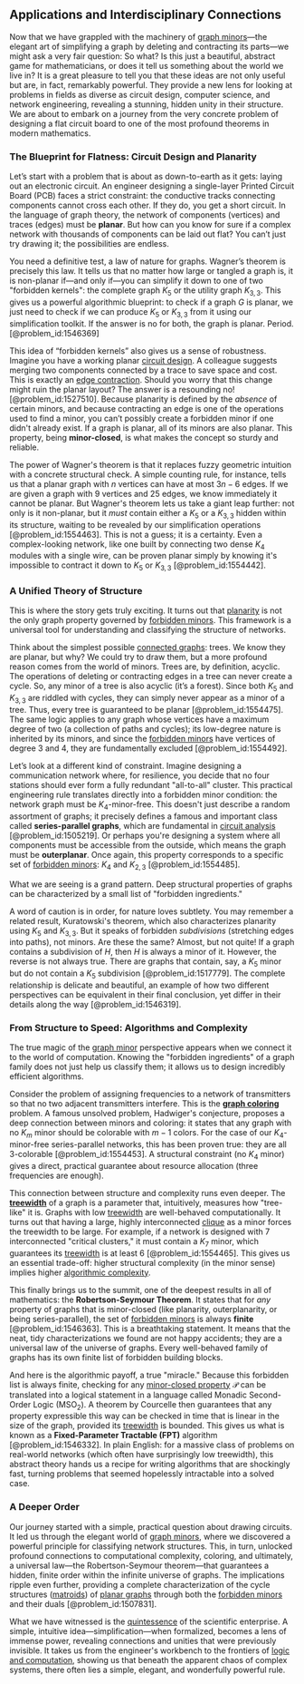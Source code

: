 ## Applications and Interdisciplinary Connections

Now that we have grappled with the machinery of [graph minors](@article_id:269275)—the elegant art of simplifying a graph by deleting and contracting its parts—we might ask a very fair question: So what? Is this just a beautiful, abstract game for mathematicians, or does it tell us something about the world we live in? It is a great pleasure to tell you that these ideas are not only useful but are, in fact, remarkably powerful. They provide a new lens for looking at problems in fields as diverse as circuit design, computer science, and network engineering, revealing a stunning, hidden unity in their structure. We are about to embark on a journey from the very concrete problem of designing a flat circuit board to one of the most profound theorems in modern mathematics.

### The Blueprint for Flatness: Circuit Design and Planarity

Let’s start with a problem that is about as down-to-earth as it gets: laying out an electronic circuit. An engineer designing a single-layer Printed Circuit Board (PCB) faces a strict constraint: the conductive tracks connecting components cannot cross each other. If they do, you get a short circuit. In the language of graph theory, the network of components (vertices) and traces (edges) must be **planar**. But how can you know for sure if a complex network with thousands of components can be laid out flat? You can’t just try drawing it; the possibilities are endless.

You need a definitive test, a law of nature for graphs. Wagner’s theorem is precisely this law. It tells us that no matter how large or tangled a graph is, it is non-planar if—and only if—you can simplify it down to one of two "forbidden kernels": the complete graph $K_5$ or the utility graph $K_{3,3}$. This gives us a powerful algorithmic blueprint: to check if a graph $G$ is planar, we just need to check if we can produce $K_5$ or $K_{3,3}$ from it using our simplification toolkit. If the answer is no for both, the graph is planar. Period. [@problem_id:1546369]

This idea of “forbidden kernels” also gives us a sense of robustness. Imagine you have a working planar [circuit design](@article_id:261128). A colleague suggests merging two components connected by a trace to save space and cost. This is exactly an [edge contraction](@article_id:265087). Should you worry that this change might ruin the planar layout? The answer is a resounding no! [@problem_id:1527510]. Because planarity is defined by the *absence* of certain minors, and because contracting an edge is one of the operations used to find a minor, you can’t possibly create a forbidden minor if one didn't already exist. If a graph is planar, all of its minors are also planar. This property, being **minor-closed**, is what makes the concept so sturdy and reliable.

The power of Wagner's theorem is that it replaces fuzzy geometric intuition with a concrete structural check. A simple counting rule, for instance, tells us that a planar graph with $n$ vertices can have at most $3n-6$ edges. If we are given a graph with 9 vertices and 25 edges, we know immediately it cannot be planar. But Wagner's theorem lets us take a giant leap further: not only is it non-planar, but it *must* contain either a $K_5$ or a $K_{3,3}$ hidden within its structure, waiting to be revealed by our simplification operations [@problem_id:1554463]. This is not a guess; it is a certainty. Even a complex-looking network, like one built by connecting two dense $K_4$ modules with a single wire, can be proven planar simply by knowing it's impossible to contract it down to $K_5$ or $K_{3,3}$ [@problem_id:1554442].

### A Unified Theory of Structure

This is where the story gets truly exciting. It turns out that [planarity](@article_id:274287) is not the only graph property governed by [forbidden minors](@article_id:274417). This framework is a universal tool for understanding and classifying the structure of networks.

Think about the simplest possible [connected graphs](@article_id:264291): trees. We know they are planar, but why? We could try to draw them, but a more profound reason comes from the world of minors. Trees are, by definition, acyclic. The operations of deleting or contracting edges in a tree can never create a cycle. So, any minor of a tree is also acyclic (it’s a forest). Since both $K_5$ and $K_{3,3}$ are riddled with cycles, they can simply never appear as a minor of a tree. Thus, every tree is guaranteed to be planar [@problem_id:1554475]. The same logic applies to any graph whose vertices have a maximum degree of two (a collection of paths and cycles); its low-degree nature is inherited by its minors, and since the [forbidden minors](@article_id:274417) have vertices of degree 3 and 4, they are fundamentally excluded [@problem_id:1554492].

Let’s look at a different kind of constraint. Imagine designing a communication network where, for resilience, you decide that no four stations should ever form a fully redundant "all-to-all" cluster. This practical engineering rule translates directly into a forbidden minor condition: the network graph must be $K_4$-minor-free. This doesn't just describe a random assortment of graphs; it precisely defines a famous and important class called **series-parallel graphs**, which are fundamental in [circuit analysis](@article_id:260622) [@problem_id:1505219]. Or perhaps you're designing a system where all components must be accessible from the outside, which means the graph must be **outerplanar**. Once again, this property corresponds to a specific set of [forbidden minors](@article_id:274417): $K_4$ and $K_{2,3}$ [@problem_id:1554485].

What we are seeing is a grand pattern. Deep structural properties of graphs can be characterized by a small list of "forbidden ingredients."

A word of caution is in order, for nature loves subtlety. You may remember a related result, Kuratowski's theorem, which also characterizes planarity using $K_5$ and $K_{3,3}$. But it speaks of forbidden *subdivisions* (stretching edges into paths), not minors. Are these the same? Almost, but not quite! If a graph contains a subdivision of $H$, then $H$ is always a minor of it. However, the reverse is not always true. There are graphs that contain, say, a $K_5$ minor but do not contain a $K_5$ subdivision [@problem_id:1517779]. The complete relationship is delicate and beautiful, an example of how two different perspectives can be equivalent in their final conclusion, yet differ in their details along the way [@problem_id:1546319].

### From Structure to Speed: Algorithms and Complexity

The true magic of the [graph minor](@article_id:267933) perspective appears when we connect it to the world of computation. Knowing the "forbidden ingredients" of a graph family does not just help us classify them; it allows us to design incredibly efficient algorithms.

Consider the problem of assigning frequencies to a network of transmitters so that no two adjacent transmitters interfere. This is the **[graph coloring](@article_id:157567)** problem. A famous unsolved problem, Hadwiger's conjecture, proposes a deep connection between minors and coloring: it states that any graph with no $K_m$ minor should be colorable with $m-1$ colors. For the case of our $K_4$-minor-free series-parallel networks, this has been proven true: they are all 3-colorable [@problem_id:1554453]. A structural constraint (no $K_4$ minor) gives a direct, practical guarantee about resource allocation (three frequencies are enough).

This connection between structure and complexity runs even deeper. The **[treewidth](@article_id:263410)** of a graph is a parameter that, intuitively, measures how "tree-like" it is. Graphs with low [treewidth](@article_id:263410) are well-behaved computationally. It turns out that having a large, highly interconnected [clique](@article_id:275496) as a minor forces the treewidth to be large. For example, if a network is designed with 7 interconnected "critical clusters," it must contain a $K_7$ minor, which guarantees its [treewidth](@article_id:263410) is at least 6 [@problem_id:1554465]. This gives us an essential trade-off: higher structural complexity (in the minor sense) implies higher [algorithmic complexity](@article_id:137222).

This finally brings us to the summit, one of the deepest results in all of mathematics: the **Robertson-Seymour Theorem**. It states that for *any* property of graphs that is minor-closed (like planarity, outerplanarity, or being series-parallel), the set of [forbidden minors](@article_id:274417) is always **finite** [@problem_id:1546363]. This is a breathtaking statement. It means that the neat, tidy characterizations we found are not happy accidents; they are a universal law of the universe of graphs. Every well-behaved family of graphs has its own finite list of forbidden building blocks.

And here is the algorithmic payoff, a true "miracle." Because this forbidden list is always finite, checking for any [minor-closed property](@article_id:260403) $\mathcal{P}$ can be translated into a logical statement in a language called Monadic Second-Order Logic (MSO$_2$). A theorem by Courcelle then guarantees that any property expressible this way can be checked in time that is linear in the size of the graph, provided its [treewidth](@article_id:263410) is bounded. This gives us what is known as a **Fixed-Parameter Tractable (FPT)** algorithm [@problem_id:1546332]. In plain English: for a massive class of problems on real-world networks (which often have surprisingly low treewidth), this abstract theory hands us a recipe for writing algorithms that are shockingly fast, turning problems that seemed hopelessly intractable into a solved case.

### A Deeper Order

Our journey started with a simple, practical question about drawing circuits. It led us through the elegant world of [graph minors](@article_id:269275), where we discovered a powerful principle for classifying network structures. This, in turn, unlocked profound connections to computational complexity, coloring, and ultimately, a universal law—the Robertson-Seymour theorem—that guarantees a hidden, finite order within the infinite universe of graphs. The implications ripple even further, providing a complete characterization of the cycle structures ([matroids](@article_id:272628)) of [planar graphs](@article_id:268416) through both the [forbidden minors](@article_id:274417) and their duals [@problem_id:1507831].

What we have witnessed is the [quintessence](@article_id:160100) of the scientific enterprise. A simple, intuitive idea—simplification—when formalized, becomes a lens of immense power, revealing connections and unities that were previously invisible. It takes us from the engineer's workbench to the frontiers of [logic and computation](@article_id:270236), showing us that beneath the apparent chaos of complex systems, there often lies a simple, elegant, and wonderfully powerful rule.